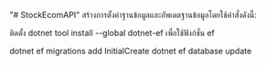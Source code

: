 "# StockEcomAPI" 
สร้างการตั้งค่าฐานข้อมูลและอัพเดตฐานข้อมูลโดยใช้คำสั่งดังนี้:

ติดตั้ง dotnet tool install --global dotnet-ef เพื่อใช้ฟังก์ชั่น ef

dotnet ef migrations add InitialCreate
dotnet ef database update